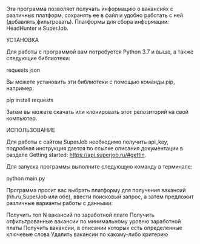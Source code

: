 Эта программа позволяет получать информацию о вакансиях с различных платформ, сохранять ее в файл и удобно работать с ней (добавлять,фильтровать). Платформы для сбора информации: HeadHunter и SuperJob.

УСТАНОВКА

Для работы с программой вам потребуется Python 3.7 и выше, а также следующие библиотеки:

requests
json

Вы можете установить эти библиотеки с помощью команды pip, например:

pip install 
requests

Затем вы можете скачать или клонировать этот репозиторий на свой компьютер.

ИСПОЛЬЗОВАНИЕ

Для работы с сайтом SuperJob необходимо получить api_key, подробная инструкция дается по ссылке описания документации в разделе Getting started: https://api.superjob.ru/#gettin.

Для запуска программы выполните следующую команду в терминале:

python main.py

Программа просит вас выбрать платформу для получения вакансий (hh.ru,SuperJob или обе), ввести поисковый запрос, а затем предложит различные варианты работы с данными:

Получить топ N вакансий по заработной плате
Получить отфильтрованные вакансии по минимальному уровню заработной платы
Получить вакансии, в описании которых есть определенные ключевые слова
Удалить вакансии по какому-либо критерию
